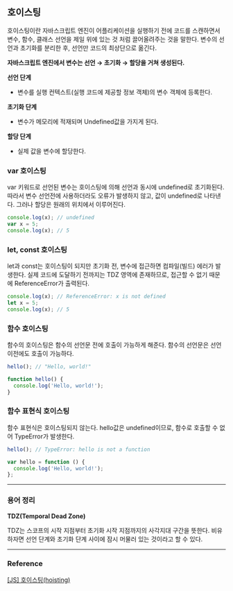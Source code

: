 ## 호이스팅

호이스팅이란 자바스크립트 엔진이 어플리케이션을 실행하기 전에 코드를 스캔하면서 변수, 함수, 클래스 선언을 제일 위에 있는 것 처럼 끌어올려주는 것을 말한다. 변수의 선언과 초기화를 분리한 후, 선언만 코드의 최상단으로 옮긴다.

**자바스크립트 엔진에서 변수는 선언 → 초기화 → 할당을 거쳐 생성된다.**

**선언 단계**

- 변수를 실행 컨텍스트(실행 코드에 제공할 정보 객체)의 변수 객체에 등록한다.

**초기화 단계**

- 변수가 메모리에 적재되며 Undefined값을 가지게 된다.

**할당 단계**

- 실제 값을 변수에 할당한다.

### var 호이스팅

var 키워드로 선언된 변수는 호이스팅에 의해 선언과 동시에 undefined로 초기화된다. 따라서 변수 선언전에 사용하더라도 오류가 발생하지 않고, 값이 undefined로 나타낸다. 그러나 할당은 원래의 위치에서 이루어진다.

```jsx
console.log(x); // undefined
var x = 5;
console.log(x); // 5
```

### let, const 호이스팅

let과 const는 호이스팅이 되지만 초기화 전, 변수에 접근하면 컴파일(빌드) 에러가 발생한다. 실제 코드에 도달하기 전까지는 TDZ 영역에 존재하므로, 접근할 수 없기 때문에 ReferenceError가 출력된다.

```jsx
console.log(x); // ReferenceError: x is not defined
let x = 5;
console.log(x); // 5
```

### 함수 호이스팅

함수의 호이스팅은 함수의 선언문 전에 호출이 가능하게 해준다. 함수의 선언문은 선언 이전에도 호출이 가능하다.

```jsx
hello(); // "Hello, world!"

function hello() {
  console.log('Hello, world!');
}
```

### 함수 표현식 호이스팅

함수 표현식은 호이스팅되지 않는다. hello값은 undefined이므로, 함수로 호출할 수 없어 TypeError가 발생한다.

```jsx
hello(); // TypeError: hello is not a function

var hello = function () {
  console.log('Hello, world!');
};
```

---

### 용어 정리

**TDZ(Temporal Dead Zone)**

TDZ는 스코프의 시작 지점부터 초기화 시작 지점까지의 사각지대 구간을 뜻한다. 비유하자면 선언 단계와 초기화 단계 사이에 잠시 머물러 있는 것이라고 할 수 있다.

---

### Reference

[[JS] 호이스팅(hoisting)](https://mong-blog.tistory.com/entry/JS-호이스팅hoisting)
